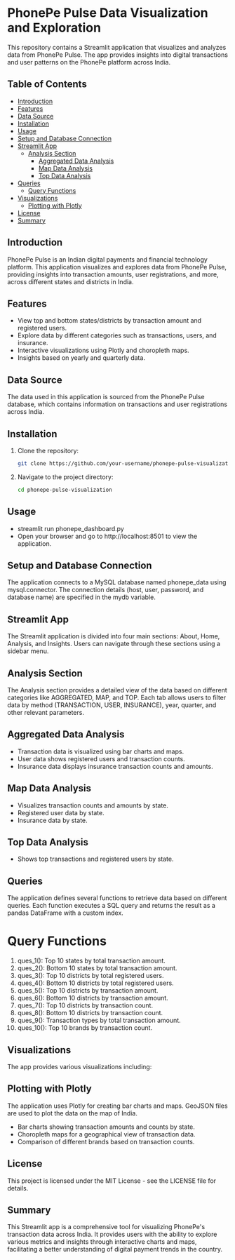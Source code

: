 # PhonePe Pulse Data Visualization and Exploration

This repository contains a Streamlit application that visualizes and analyzes data from PhonePe Pulse. The app provides insights into digital transactions and user patterns on the PhonePe platform across India.

## Table of Contents
- [Introduction](#introduction)
- [Features](#features)
- [Data Source](#data-source)
- [Installation](#installation)
- [Usage](#usage)
- [Setup and Database Connection](#setup-and-database-connection)
- [Streamlit App](#streamlit-app)
  - [Analysis Section](#analysis-section)
    - [Aggregated Data Analysis](#aggregated-data-analysis)
    - [Map Data Analysis](#map-data-analysis)
    - [Top Data Analysis](#top-data-analysis)
- [Queries](#queries)
  - [Query Functions](#query-functions)
- [Visualizations](#visualizations)
  - [Plotting with Plotly](#plotting-with-plotly)
- [License](#license)
- [Summary](#summary)

## Introduction

PhonePe Pulse is an Indian digital payments and financial technology platform. This application visualizes and explores data from PhonePe Pulse, providing insights into transaction amounts, user registrations, and more, across different states and districts in India.

## Features

- View top and bottom states/districts by transaction amount and registered users.
- Explore data by different categories such as transactions, users, and insurance.
- Interactive visualizations using Plotly and choropleth maps.
- Insights based on yearly and quarterly data.

## Data Source

The data used in this application is sourced from the PhonePe Pulse database, which contains information on transactions and user registrations across India.

## Installation

1. Clone the repository:
   ```sh
   git clone https://github.com/your-username/phonepe-pulse-visualization.git
2. Navigate to the project directory:
    ```sh
    cd phonepe-pulse-visualization
## Usage
- streamlit run phonepe_dashboard.py
- Open your browser and go to http://localhost:8501 to view the application.

## Setup and Database Connection
The application connects to a MySQL database named phonepe_data using mysql.connector. The connection details (host, user, password, and database name) are specified in the mydb variable.

## Streamlit App
The Streamlit application is divided into four main sections: About, Home, Analysis, and Insights. Users can navigate through these sections using a sidebar menu.

## Analysis Section
The Analysis section provides a detailed view of the data based on different categories like AGGREGATED, MAP, and TOP. Each tab allows users to filter data by method (TRANSACTION, USER, INSURANCE), year, quarter, and other relevant parameters.

## Aggregated Data Analysis
- Transaction data is visualized using bar charts and maps.
- User data shows registered users and transaction counts.
- Insurance data displays insurance transaction counts and amounts.
## Map Data Analysis
- Visualizes transaction counts and amounts by state.
- Registered user data by state.
- Insurance data by state.
## Top Data Analysis
- Shows top transactions and registered users by state.
## Queries
The application defines several functions to retrieve data based on different queries. Each function executes a SQL query and returns the result as a pandas DataFrame with a custom index.

# Query Functions
1. ques_1(): Top 10 states by total transaction amount.
2. ques_2(): Bottom 10 states by total transaction amount.
3. ques_3(): Top 10 districts by total registered users.
4. ques_4(): Bottom 10 districts by total registered users.
5. ques_5(): Top 10 districts by transaction amount.
6. ques_6(): Bottom 10 districts by transaction amount.
7. ques_7(): Top 10 districts by transaction count.
8. ques_8(): Bottom 10 districts by transaction count.
9. ques_9(): Transaction types by total transaction amount.
10. ques_10(): Top 10 brands by transaction count.
## Visualizations
The app provides various visualizations including:

## Plotting with Plotly
The application uses Plotly for creating bar charts and maps. GeoJSON files are used to plot the data on the map of India.

- Bar charts showing transaction amounts and counts by state.
- Choropleth maps for a geographical view of transaction data.
- Comparison of different brands based on transaction counts.
## License
This project is licensed under the MIT License - see the LICENSE file for details.

## Summary
This Streamlit app is a comprehensive tool for visualizing PhonePe's transaction data across India. It provides users with the ability to explore various metrics and insights through interactive charts and maps, facilitating a better understanding of digital payment trends in the country. 
